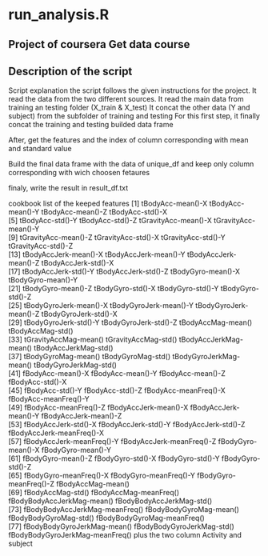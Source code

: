 # run_analysis.R
## Project of coursera Get data course
## Description of the script

Script explanation
the script follows the given instructions for the project.
It read the data from the two different sources.
It read the main data from training an testing folder (X_train & X_test)
It concat the other data (Y and subject) from the subfolder of training and testing
For this first step, it finally concat the training and testing builded data frame

After, get the features and the index of column corresponding with mean and standard value

Build the final data frame with the data of unique_df and keep only column corresponding with
wich choosen fetaures

finaly, write the result in result_df.txt

cookbook
list of the keeped features
[1] tBodyAcc-mean()-X               tBodyAcc-mean()-Y               tBodyAcc-mean()-Z               tBodyAcc-std()-X               
 [5] tBodyAcc-std()-Y                tBodyAcc-std()-Z                tGravityAcc-mean()-X            tGravityAcc-mean()-Y           
 [9] tGravityAcc-mean()-Z            tGravityAcc-std()-X             tGravityAcc-std()-Y             tGravityAcc-std()-Z            
[13] tBodyAccJerk-mean()-X           tBodyAccJerk-mean()-Y           tBodyAccJerk-mean()-Z           tBodyAccJerk-std()-X           
[17] tBodyAccJerk-std()-Y            tBodyAccJerk-std()-Z            tBodyGyro-mean()-X              tBodyGyro-mean()-Y             
[21] tBodyGyro-mean()-Z              tBodyGyro-std()-X               tBodyGyro-std()-Y               tBodyGyro-std()-Z              
[25] tBodyGyroJerk-mean()-X          tBodyGyroJerk-mean()-Y          tBodyGyroJerk-mean()-Z          tBodyGyroJerk-std()-X          
[29] tBodyGyroJerk-std()-Y           tBodyGyroJerk-std()-Z           tBodyAccMag-mean()              tBodyAccMag-std()              
[33] tGravityAccMag-mean()           tGravityAccMag-std()            tBodyAccJerkMag-mean()          tBodyAccJerkMag-std()          
[37] tBodyGyroMag-mean()             tBodyGyroMag-std()              tBodyGyroJerkMag-mean()         tBodyGyroJerkMag-std()         
[41] fBodyAcc-mean()-X               fBodyAcc-mean()-Y               fBodyAcc-mean()-Z               fBodyAcc-std()-X               
[45] fBodyAcc-std()-Y                fBodyAcc-std()-Z                fBodyAcc-meanFreq()-X           fBodyAcc-meanFreq()-Y          
[49] fBodyAcc-meanFreq()-Z           fBodyAccJerk-mean()-X           fBodyAccJerk-mean()-Y           fBodyAccJerk-mean()-Z          
[53] fBodyAccJerk-std()-X            fBodyAccJerk-std()-Y            fBodyAccJerk-std()-Z            fBodyAccJerk-meanFreq()-X      
[57] fBodyAccJerk-meanFreq()-Y       fBodyAccJerk-meanFreq()-Z       fBodyGyro-mean()-X              fBodyGyro-mean()-Y             
[61] fBodyGyro-mean()-Z              fBodyGyro-std()-X               fBodyGyro-std()-Y               fBodyGyro-std()-Z              
[65] fBodyGyro-meanFreq()-X          fBodyGyro-meanFreq()-Y          fBodyGyro-meanFreq()-Z          fBodyAccMag-mean()             
[69] fBodyAccMag-std()               fBodyAccMag-meanFreq()          fBodyBodyAccJerkMag-mean()      fBodyBodyAccJerkMag-std()      
[73] fBodyBodyAccJerkMag-meanFreq()  fBodyBodyGyroMag-mean()         fBodyBodyGyroMag-std()          fBodyBodyGyroMag-meanFreq()    
[77] fBodyBodyGyroJerkMag-mean()     fBodyBodyGyroJerkMag-std()      fBodyBodyGyroJerkMag-meanFreq()
plus the two column Activity and subject
